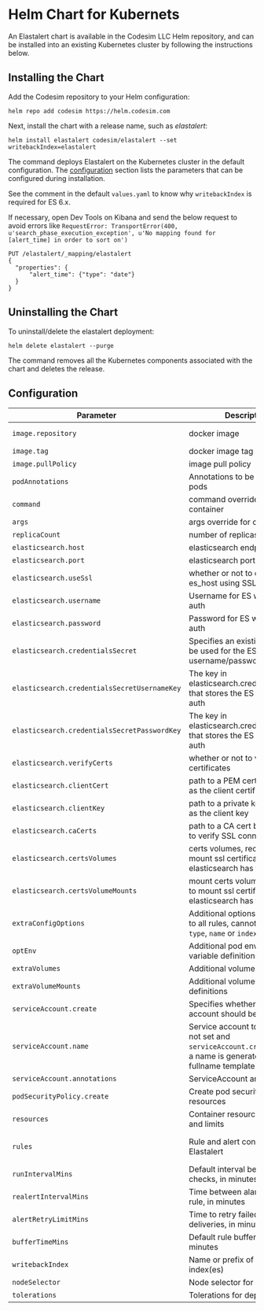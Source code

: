 
# Helm Chart for Kubernets

An Elastalert chart is available in the Codesim LLC Helm repository, and can be installed into an existing Kubernetes cluster by following the instructions below.

## Installing the Chart

Add the Codesim repository to your Helm configuration:

```console
helm repo add codesim https://helm.codesim.com
```

Next, install the chart with a release name, such as _elastalert_:

```console
helm install elastalert codesim/elastalert --set writebackIndex=elastalert
```

The command deploys Elastalert on the Kubernetes cluster in the default configuration. The [configuration](#configuration) section lists the parameters that can be configured during installation.

See the comment in the default `values.yaml` to know why `writebackIndex` is required for ES 6.x.

If necessary, open Dev Tools on Kibana and send the below request to avoid errors like `RequestError: TransportError(400, u'search_phase_execution_exception', u'No mapping found for [alert_time] in order to sort on')`

```
PUT /elastalert/_mapping/elastalert
{
  "properties": {
      "alert_time": {"type": "date"}
  }
}
```

## Uninstalling the Chart

To uninstall/delete the elastalert deployment:

```console
helm delete elastalert --purge
```

The command removes all the Kubernetes components associated with the chart and deletes the release.

## Configuration

| Parameter                                    | Description                                                                                                                   | Default                         |
|----------------------------------------------|-------------------------------------------------------------------------------------------------------------------------------|---------------------------------|
| `image.repository`                           | docker image                                                                                                                  | jertel/elastalert-docker        |
| `image.tag`                                  | docker image tag                                                                                                              | 0.2.4                           |
| `image.pullPolicy`                           | image pull policy                                                                                                             | IfNotPresent                    |
| `podAnnotations`                             | Annotations to be added to pods                                                                                               | {}                              |
| `command`                                    | command override for container                                                                                                | `NULL`                          |
| `args`                                       | args override for container                                                                                                   | `NULL`                          |
| `replicaCount`                               | number of replicas to run                                                                                                     | 1                               |
| `elasticsearch.host`                         | elasticsearch endpoint to use                                                                                                 | elasticsearch                   |
| `elasticsearch.port`                         | elasticsearch port to use                                                                                                     | 80                              |
| `elasticsearch.useSsl`                       | whether or not to connect to es_host using SSL                                                                                | False                           |
| `elasticsearch.username`                     | Username for ES with basic auth                                                                                               | `NULL`                          |
| `elasticsearch.password`                     | Password for ES with basic auth                                                                                               | `NULL`                          |
| `elasticsearch.credentialsSecret`            | Specifies an existing secret to be used for the ES username/password auth                                                     | `NULL`                          |
| `elasticsearch.credentialsSecretUsernameKey` | The key in elasticsearch.credentialsSecret that stores the ES password auth                                                   | `NULL`                          |
| `elasticsearch.credentialsSecretPasswordKey` | The key in elasticsearch.credentialsSecret that stores the ES username auth                                                   | `NULL`                          |
| `elasticsearch.verifyCerts`                  | whether or not to verify TLS certificates                                                                                     | True                            |
| `elasticsearch.clientCert`                   | path to a PEM certificate to use as the client certificate                                                                    | /certs/client.pem               |
| `elasticsearch.clientKey`                    | path to a private key file to use as the client key                                                                           | /certs/client-key.pem           |
| `elasticsearch.caCerts`                      | path to a CA cert bundle to use to verify SSL connections                                                                     | /certs/ca.pem                   |
| `elasticsearch.certsVolumes`                 | certs volumes, required to mount ssl certificates when elasticsearch has tls enabled                                          | `NULL`                          |
| `elasticsearch.certsVolumeMounts`            | mount certs volumes, required to mount ssl certificates when elasticsearch has tls enabled                                    | `NULL`                          |
| `extraConfigOptions`                         | Additional options to propagate to all rules, cannot be `alert`, `type`, `name` or `index`                                    | `{}`                            |
| `optEnv`                                     | Additional pod environment variable definitions                                                                               | []                              |
| `extraVolumes`                               | Additional volume definitions                                                                                                 | []                              |
| `extraVolumeMounts`                          | Additional volumeMount definitions                                                                                            | []                              |
| `serviceAccount.create`                      | Specifies whether a service account should be created.                                                                        | `true`                          |
| `serviceAccount.name`                        | Service account to be used. If not set and `serviceAccount.create` is `true`, a name is generated using the fullname template |                                 |
| `serviceAccount.annotations`                 | ServiceAccount annotations                                                                                                    |                                 |
| `podSecurityPolicy.create`                   | Create pod security policy resources                                                                                          | `false`                         |
| `resources`                                  | Container resource requests and limits                                                                                        | {}                              |
| `rules`                                      | Rule and alert configuration for Elastalert                                                                                   | {} example shown in values.yaml |
| `runIntervalMins`                            | Default interval between alert checks, in minutes                                                                             | 1                               |
| `realertIntervalMins`                        | Time between alarms for same rule, in minutes                                                                                 | `NULL`                          |
| `alertRetryLimitMins`                        | Time to retry failed alert deliveries, in minutes                                                                             | 2880 (2 days)                   |
| `bufferTimeMins`                             | Default rule buffer time, in minutes                                                                                          | 15                              |
| `writebackIndex`                             | Name or prefix of elastalert index(es)                                                                                        | elastalert_status               |
| `nodeSelector`                               | Node selector for deployment                                                                                                  | {}                              |
| `tolerations`                                | Tolerations for deployment                                                                                                    | []                              |
